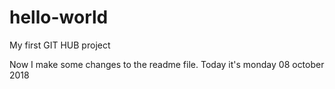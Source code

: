 # hello-world
My first GIT HUB project

Now I make some changes to the readme file. 
Today it's monday 08 october 2018
